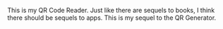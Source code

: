 This is my QR Code Reader. Just like there are sequels to books, I think there should be sequels to apps. This is my sequel to the QR Generator.
